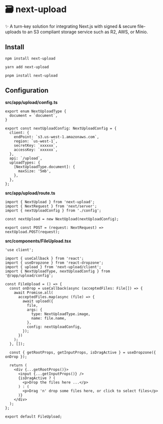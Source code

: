 # 🗃️ next-upload

✨ A turn-key solution for integrating Next.js with signed & secure file-uploads to an S3 compliant storage service such as R2, AWS, or Minio.

## Install

```console
npm install next-upload

yarn add next-upload

pnpm install next-upload
```

## Configuration

**src/app/upload/config.ts**

```tsx
export enum NextUploadType {
  document = `document`,
}

export const nextUploadConfig: NextUploadConfig = {
  client: {
    endPoint: `s3.us-west-1.amazonaws.com`,
    region: `us-west-1`,
    secretKey: `xxxxxx`,
    accessKey: `xxxxxx`,
  },
  api: `/upload`,
  uploadTypes: {
    [NextUploadType.document]: {
      maxSize: '5mb',
    },
  },
};
```

**src/app/upload/route.ts**

```tsx
import { NextUpload } from 'next-upload';
import { NextRequest } from 'next/server';
import { nextUploadConfig } from './config';

const nextUpload = new NextUpload(nextUploadConfig);

export const POST = (request: NextRequest) => nextUpload.POST(request);
```

**src/components/FileUpload.tsx**

```tsx
'use client';

import { useCallback } from 'react';
import { useDropzone } from 'react-dropzone';
import { upload } from 'next-upload/client';
import { NextUploadType, nextUploadConfig } from '@/app/upload/config';

const FileUpload = () => {
  const onDrop = useCallback(async (acceptedFiles: File[]) => {
    await Promise.all(
      acceptedFiles.map(async (file) => {
        await upload({
          file,
          args: {
            type: NextUploadType.image,
            name: file.name,
          },
          config: nextUploadConfig,
        });
      })
    );
  }, []);

  const { getRootProps, getInputProps, isDragActive } = useDropzone({ onDrop });

  return (
    <div {...getRootProps()}>
      <input {...getInputProps()} />
      {isDragActive ? (
        <p>Drop the files here ...</p>
      ) : (
        <p>Drag 'n' drop some files here, or click to select files</p>
      )}
    </div>
  );
};

export default FileUpload;
```
